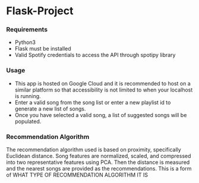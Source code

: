 # Flask-Project

### Requirements
- Python3
- Flask must be installed
- Valid Spotify credentials to access the API through spotipy library

### Usage
- This app is hosted on Google Cloud and it is recommended to host on a similar platform so that accessibility is not limited to when your localhost is running. 
- Enter a valid song from the song list or enter a new playlist id to generate a new list of songs.
- Once you have selected a valid song, a list of suggested songs will be populated.

### Recommendation Algorithm
The recommendation algorithm used is based on proximity, specifically Euclidean distance. Song features are normalized, scaled, and compressed into two representative features using PCA. Then the distance is measured and the nearest songs are provided as the recommendations. This is a form of WHAT TYPE OF RECOMMENDATION ALGORITHM IT IS